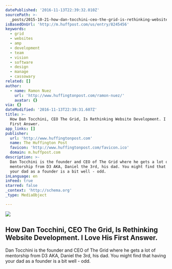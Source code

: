 ```yaml
---
datePublished: '2016-11-13T22:39:32.010Z'
sourcePath: >-
  _posts/2015-10-21-how-dan-tocchini-ceo-the-grid-is-rethinking-website-develo.md
isBasedOnUrl: 'http://m.huffpost.com/us/entry/8245456'
keywords:
  - grid
  - websites
  - amp
  - development
  - team
  - vision
  - software
  - design
  - manage
  - cassowary
related: []
author:
  - name: Ramon Nuez
    url: 'http://www.huffingtonpost.com/ramon-nuez/'
    avatar: {}
via: {}
dateModified: '2016-11-13T22:39:31.607Z'
title: >-
  How Dan Tocchini, CEO The Grid, Is Rethinking Website Development. I Love His
  First Answer.
app_links: []
publisher:
  url: 'http://www.huffingtonpost.com'
  name: The Huffington Post
  favicon: 'http://www.huffingtonpost.com/favicon.ico'
  domain: m.huffpost.com
description: >-
  Dan Tocchini is the founder and CEO of The Grid where he gets a lot of
  mentorship from D3 AKA, Daniel the 3rd, his dad. You might find that having
  your dad as a founder is a bit well - odd.
inLanguage: en
inFeed: true
starred: false
_context: 'http://schema.org'
_type: MediaObject

---
```

<article style=""><img src="https://s3-us-west-2.amazonaws.com/the-grid-img/p/b8a25bce7b0b88e18c065ebbdb10cfba5437b3f2.jpg" /><h1>How Dan Tocchini, CEO The Grid, Is Rethinking Website Development. I Love His First Answer.</h1><p>Dan Tocchini is the founder and CEO of The Grid where he gets a lot of mentorship from D3 AKA, Daniel the 3rd, his dad. You might find that having your dad as a founder is a bit well - odd.</p></article>